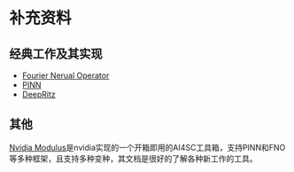 # 补充资料

## 经典工作及其实现

- [Fourier Nerual Operator](https://github.com/neuraloperator/neuraloperator)
- [PINN](https://github.com/maziarraissi/PINNs)
- [DeepRitz](https://github.com/junbinhuang/DeepRitz)

## 其他

[Nvidia Modulus](https://github.com/NVIDIA/modulus)是nvidia实现的一个开箱即用的AI4SC工具箱，支持PINN和FNO等多种框架，且支持多种变种，其文档是很好的了解各种新工作的工具。
